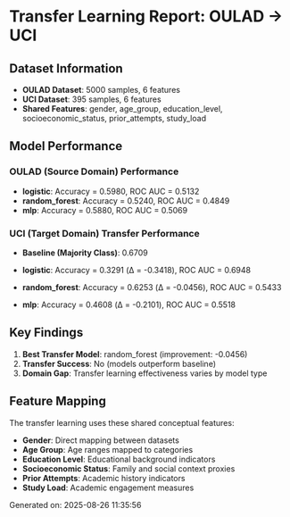 # Transfer Learning Report: OULAD → UCI

## Dataset Information
- **OULAD Dataset**: 5000 samples, 6 features
- **UCI Dataset**: 395 samples, 6 features
- **Shared Features**: gender, age_group, education_level, socioeconomic_status, prior_attempts, study_load

## Model Performance

### OULAD (Source Domain) Performance
- **logistic**: Accuracy = 0.5980, ROC AUC = 0.5132
- **random_forest**: Accuracy = 0.5240, ROC AUC = 0.4849
- **mlp**: Accuracy = 0.5880, ROC AUC = 0.5069

### UCI (Target Domain) Transfer Performance
- **Baseline (Majority Class)**: 0.6709

- **logistic**: Accuracy = 0.3291 (Δ = -0.3418), ROC AUC = 0.6948
- **random_forest**: Accuracy = 0.6253 (Δ = -0.0456), ROC AUC = 0.5433
- **mlp**: Accuracy = 0.4608 (Δ = -0.2101), ROC AUC = 0.5518

## Key Findings
1. **Best Transfer Model**: random_forest (improvement: -0.0456)
2. **Transfer Success**: No (models outperform baseline)
3. **Domain Gap**: Transfer learning effectiveness varies by model type

## Feature Mapping
The transfer learning uses these shared conceptual features:
- **Gender**: Direct mapping between datasets
- **Age Group**: Age ranges mapped to categories  
- **Education Level**: Educational background indicators
- **Socioeconomic Status**: Family and social context proxies
- **Prior Attempts**: Academic history indicators
- **Study Load**: Academic engagement measures

Generated on: 2025-08-26 11:35:56
